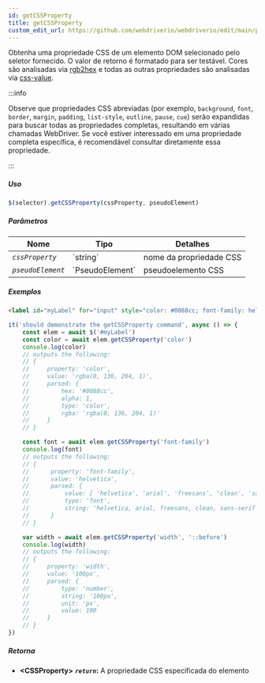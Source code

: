 ```yaml
---
id: getCSSProperty
title: getCSSProperty
custom_edit_url: https://github.com/webdriverio/webdriverio/edit/main/packages/webdriverio/src/commands/element/getCSSProperty.ts
---
```


Obtenha uma propriedade CSS de um elemento DOM selecionado pelo seletor fornecido. O valor de retorno
é formatado para ser testável. Cores são analisadas via [rgb2hex](https://www.npmjs.org/package/rgb2hex)
e todas as outras propriedades são analisadas via [css-value](https://www.npmjs.org/package/css-value).

:::info

Observe que propriedades CSS abreviadas (por exemplo, `background`, `font`, `border`, `margin`,
`padding`, `list-style`, `outline`, `pause`, `cue`) serão expandidas para buscar todas as propriedades
completas, resultando em várias chamadas WebDriver. Se você estiver interessado em uma propriedade
completa específica, é recomendável consultar diretamente essa propriedade.

:::

##### Uso

```js
$(selector).getCSSProperty(cssProperty, pseudoElement)
```

##### Parâmetros

<table>
  <thead>
    <tr>
      <th>Nome</th><th>Tipo</th><th>Detalhes</th>
    </tr>
  </thead>
  <tbody>
    <tr>
      <td><code><var>cssProperty</var></code></td>
      <td>`string`</td>
      <td>nome da propriedade CSS</td>
    </tr>
    <tr>
      <td><code><var>pseudoElement</var></code></td>
      <td>`PseudoElement`</td>
      <td>pseudoelemento CSS</td>
    </tr>
  </tbody>
</table>

##### Exemplos

```html title="example.html"
<label id="myLabel" for="input" style="color: #0088cc; font-family: helvetica, arial, freesans, clean, sans-serif, width: 100px">Some Label</label>
```

```js title="getCSSProperty.js"
it('should demonstrate the getCSSProperty command', async () => {
    const elem = await $('#myLabel')
    const color = await elem.getCSSProperty('color')
    console.log(color)
    // outputs the following:
    // {
    //     property: 'color',
    //     value: 'rgba(0, 136, 204, 1)',
    //     parsed: {
    //         hex: '#0088cc',
    //         alpha: 1,
    //         type: 'color',
    //         rgba: 'rgba(0, 136, 204, 1)'
    //     }
    // }

    const font = await elem.getCSSProperty('font-family')
    console.log(font)
    // outputs the following:
    // {
    //      property: 'font-family',
    //      value: 'helvetica',
    //      parsed: {
    //          value: [ 'helvetica', 'arial', 'freesans', 'clean', 'sans-serif' ],
    //          type: 'font',
    //          string: 'helvetica, arial, freesans, clean, sans-serif'
    //      }
    // }

    var width = await elem.getCSSProperty('width', '::before')
    console.log(width)
    // outputs the following:
    // {
    //     property: 'width',
    //     value: '100px',
    //     parsed: {
    //         type: 'number',
    //         string: '100px',
    //         unit: 'px',
    //         value: 100
    //     }
    // }
})
```

##### Retorna

- **&lt;CSSProperty&gt;**
            **<code><var>return</var></code>:**                  A propriedade CSS especificada do elemento